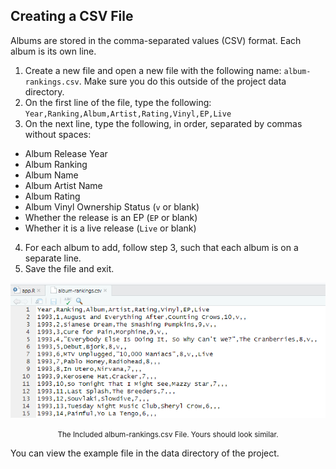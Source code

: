 <!-- creating.md -->

## Creating a CSV File
Albums are stored in the comma-separated values (CSV) format.  Each album is its own line.

1. Create a new file and open a new file with the following name: `album-rankings.csv`.  Make sure you do this outside of the project data directory.
2. On the first line of the file, type the following: `Year,Ranking,Album,Artist,Rating,Vinyl,EP,Live`
3. On the next line, type the following, in order, separated by commas without spaces:
* Album Release Year
* Album Ranking
* Album Name
* Album Artist Name
* Album Rating
* Album Vinyl Ownership Status (`v` or blank)
* Whether the release is an EP (`EP` or blank)
* Whether it is a live release (`Live` or blank)

4. For each album to add, follow step 3, such that each album is on a separate line.
5. Save the file and exit.

![The Included album-rankings.csv File.  Yours should look similar.](../../../images/image19.png 'The Included album-rankings.csv File.  Yours should look similar.')
<center><small>The Included album-rankings.csv File.  Yours should look similar.</small></center>

You can view the example file in the data directory of the project.
